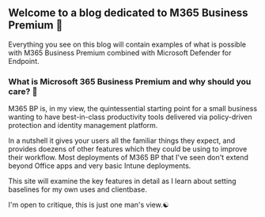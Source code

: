 ## Welcome to a blog dedicated to M365 Business Premium 💽

Everything you see on this blog will contain examples of what is possible with M365 Business Premium combined with Microsoft Defender for Endpoint.

### What is Microsoft 365 Business Premium and why should you care? 💓

M365 BP is, in my view, the quintessential starting point for a small business wanting to have best-in-class productivity tools delivered via policy-driven protection and identity management platform.

In a nutshell it gives your users all the familiar things they expect, and provides doezens of other features which they could be using to improve their workflow. Most deployments of M365 BP that I've seen don't extend beyond Office apps and very basic Intune deployments.

This site will examine the key features in detail as I learn about setting baselines for my own uses and clientbase. 

I'm open to critique, this is just one man's view.☯️
